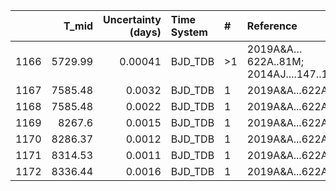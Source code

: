|      |   T_mid |   Uncertainty (days) | Time System   | #   | Reference                              |
|-----:|--------:|---------------------:|:--------------|:----|:---------------------------------------|
| 1166 | 5729.99 |              0.00041 | BJD_TDB       | >1  | 2019A&A…622A..81M; 2014AJ....147..128H |
| 1167 | 7585.48 |              0.0032  | BJD_TDB       | 1   | 2019A&A...622A..81M                    |
| 1168 | 7585.48 |              0.0022  | BJD_TDB       | 1   | 2019A&A...622A..81M                    |
| 1169 | 8267.6  |              0.0015  | BJD_TDB       | 1   | 2019A&A...622A..81M                    |
| 1170 | 8286.37 |              0.0012  | BJD_TDB       | 1   | 2019A&A...622A..81M                    |
| 1171 | 8314.53 |              0.0011  | BJD_TDB       | 1   | 2019A&A...622A..81M                    |
| 1172 | 8336.44 |              0.0016  | BJD_TDB       | 1   | 2019A&A...622A..81M                    |
